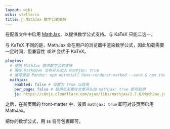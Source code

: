 ```yaml
---
layout: wiki
wiki: stellaris
title: 📏 MathJax 数学公式支持
---
```


在配置文件中启用 [MathJax](https://www.mathjax.org/)，以提供数学公式支持。与 KaTeX 只能二选一。

与 KaTeX 不同的是，MathJax 会在用户的浏览器中渲染数学公式，因此加载需要一定时间，但兼容性 _或许_ 会优于 KaTeX。

```yaml blog/_config.stellaris.yml
plugins:
  # 使用 MathJax 提供数学公式支持
  # 需在 Markdown 文件开头加入 mathjax: true
  # 推荐使用 Pandoc: npm uninstall hexo-renderer-marked --save & npm install hexo-renderer-pandoc --save
  mathjax:
    enabled: false # 设置为 true 以启用
    per_page: false # 启用后无需在文章开头加 mathjax: true 即可启用
    js: https://cdnjs.cloudflare.com/ajax/libs/mathjax/2.7.6/MathJax.js?config=TeX-AMS-MML_HTMLorMML
```

之后，在某页面的 front-matter 中，设置 `mathjax: true` 即可对该页面启用 MathJax。

把你的数学公式，用 `$$` 符号包裹即可。
